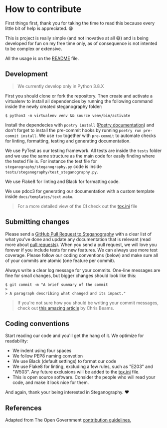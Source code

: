 # How to contribute

First things first, thank you for taking the time to read this because every little bit of help is appreciated. 😁

This is project is really simple (and not inovative at all 😅) and is being developed for fun on my free time only, as of consequence is not intented to be complex or extensive.

All the usage is on the [README](https://github.com/JBizarri/steganography/blob/master/README.md) file.

## Development

>We currently develop only in Python 3.8.X

First you should clone or fork the repository. Then create and activate a virtualenv to install all dependencies by running the following command inside the newly created steganography folder:

`$ python3 -m virtualenv venv && source venv/bin/activate`

Install the dependecies with `poetry install` ([Poetry documentation](https://python-poetry.org/docs/)) and don't forget to install the pre-commit hooks by running `poetry run pre-commit install`.
We use `tox` together with `pre-commit` to automate checks for linting, formatting, testing and generating documentation.

We use PyTest as our testing framework. All tests are inside the `tests` folder and we use the same structure as the main code for easily finding where the tested file is. For instance the test file for `steganography/steganography.py` code is inside `tests/steganography/test_steganography.py`.

We use Flake8 for linting and Black for formatting code.

We use pdoc3 for generating our documentation with a custom template inside `docs/templates/text.mako`.

> For a more detailed view of the CI check out the [tox.ini](tox.ini) file

## Submitting changes

Please send a [GitHub Pull Request to Steganography](https://github.com/JBizarri/steganography/compare) with a clear list of what you've done and update any documentation that is relevant (read more about [pull requests](https://docs.github.com/en/github/collaborating-with-issues-and-pull-requests/about-pull-requests)). When you send a pull request, we will love you forever if you include tests for new features. We can always use more test coverage. Please follow our coding conventions (below) and make sure all of your commits are atomic (one feature per commit).

Always write a clear log message for your commits. One-line messages are fine for small changes, but bigger changes should look like this:

    $ git commit -m "A brief summary of the commit
    > 
    > A paragraph describing what changed and its impact."

>If you're not sure how you should be writing your commit messages, check out [this amazing article](https://chris.beams.io/posts/git-commit/) by Chris Beams.

## Coding conventions

Start reading our code and you'll get the hang of it. We optimize for readability:

  * We indent using four spaces
  * We follow PEP8 naming convetion
  * We use Black (default settings) to format our code
  * We use Flake8 for linting, excluding a few rules, such as "E203" and "W503". Any future exclusions will be added to the [tox.ini](tox.ini) file.
  * This is open source software. Consider the people who will read your code, and make it look nice for them.

And again, thank your being interested in Steganography. ❤

## References

Adapted from The Open Government [contribution guidelines.](https://github.com/opengovernment/opengovernment/blob/master/CONTRIBUTING.md)
